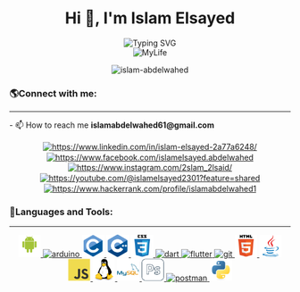 <h1 align="center">Hi 👋, I'm Islam Elsayed</h1>
<div align="center">
<img src="https://readme-typing-svg.demolab.com?font=Fira+Code&pause=1000&center=true&vCenter=true&width=435&lines=Backend+developer;Software+engineer" alt="Typing SVG" />
</div>

<div align="center">
<img alt="MyLife" width="400" src="https://github.com/Islam-abdelwahed/Islam-abdelwahed/blob/main/0_7Q3yvSIv_t0ioJ-Z-ezgif.com-gif-maker.gif" clickable=false>
</div>

<p align="center"> <img src="https://komarev.com/ghpvc/?username=islam-abdelwahed&label=Profile%20views&color=0e75b6&style=flat](https://komarev.com/ghpvc/?username=islam-abdelwahed&label=You%20are%20the%20visitor%20number&color=5d5d5d&style=flat-square" alt="islam-abdelwahed" /> </p>

<h3 >🌎Connect with me:</h3>
<hr>

<p>- 📫 How to reach me <b>islamabdelwahed61@gmail.com</b></p>
<p align="center"><a href="https://www.linkedin.com/in/islam-elsayed-2a77a6248/" target="blank"><img align="center" src="https://raw.githubusercontent.com/rahuldkjain/github-profile-readme-generator/master/src/images/icons/Social/linked-in-alt.svg" alt="https://www.linkedin.com/in/islam-elsayed-2a77a6248/" height="30" width="40" /></a>
<a href="https//www.facebook.com/islamelsayed.abdelwahed" target="blank"><img align="center" src="https://raw.githubusercontent.com/rahuldkjain/github-profile-readme-generator/master/src/images/icons/Social/facebook.svg" alt="https://www.facebook.com/islamelsayed.abdelwahed" height="30" width="40" /></a>
<a href="https://www.instagram.com/2slam_2lsaid/" target="blank"><img align="center" src="https://raw.githubusercontent.com/rahuldkjain/github-profile-readme-generator/master/src/images/icons/Social/instagram.svg" alt="https://www.instagram.com/2slam_2lsaid/" height="30" width="40" /></a>
<a href="https://youtube.com/@islamelsayed2301?feature=shared" target="blank"><img align="center" src="https://raw.githubusercontent.com/rahuldkjain/github-profile-readme-generator/master/src/images/icons/Social/youtube.svg" alt="https://youtube.com/@islamelsayed2301?feature=shared" height="30" width="40" /></a>
<a href="https://www.hackerrank.com/profile/islamabdelwahed1" target="blank"><img align="center" src="https://raw.githubusercontent.com/rahuldkjain/github-profile-readme-generator/master/src/images/icons/Social/hackerrank.svg" alt="https://www.hackerrank.com/profile/islamabdelwahed1" height="30" width="40" /></a>
</p>

<h3 >🔮Languages and Tools:</h3>
<hr>

<p align="center"> <a href="https://developer.android.com" target="_blank" rel="noreferrer"> <img src="https://raw.githubusercontent.com/devicons/devicon/master/icons/android/android-original-wordmark.svg" alt="android" width="40" height="40"/> </a> <a href="https://www.arduino.cc/" target="_blank" rel="noreferrer"> <img src="https://cdn.worldvectorlogo.com/logos/arduino-1.svg" alt="arduino" width="40" height="40"/> </a> <a href="https://www.cprogramming.com/" target="_blank" rel="noreferrer">
<img src="https://raw.githubusercontent.com/devicons/devicon/master/icons/c/c-original.svg" alt="c" width="40" height="40"/> </a> <a href="https://www.w3schools.com/cpp/" target="_blank" rel="noreferrer"> <img src="https://raw.githubusercontent.com/devicons/devicon/master/icons/cplusplus/cplusplus-original.svg" alt="cplusplus" width="40" height="40"/> </a> <a href="https://www.w3schools.com/css/" target="_blank" rel="noreferrer"> <img src="https://raw.githubusercontent.com/devicons/devicon/master/icons/css3/css3-original-wordmark.svg" alt="css3" width="40" height="40"/> </a> <a href="https://dart.dev" target="_blank" rel="noreferrer">
<img src="https://www.vectorlogo.zone/logos/dartlang/dartlang-icon.svg" alt="dart" width="40" height="40"/> </a> <a href="https://flutter.dev" target="_blank" rel="noreferrer"> <img src="https://www.vectorlogo.zone/logos/flutterio/flutterio-icon.svg" alt="flutter" width="40" height="40"/> </a> <a href="https://git-scm.com/" target="_blank" rel="noreferrer"> <img src="https://www.vectorlogo.zone/logos/git-scm/git-scm-icon.svg" alt="git" width="40" height="40"/> </a> <a href="https://www.w3.org/html/" target="_blank" rel="noreferrer"> <img src="https://raw.githubusercontent.com/devicons/devicon/master/icons/html5/html5-original-wordmark.svg" alt="html5" width="40" height="40"/>
</a> <a href="https://www.java.com" target="_blank" rel="noreferrer">
<img src="https://raw.githubusercontent.com/devicons/devicon/master/icons/java/java-original.svg" alt="java" width="40" height="40"/>
</a> <a href="https://developer.mozilla.org/en-US/docs/Web/JavaScript" target="_blank" rel="noreferrer">
<img src="https://raw.githubusercontent.com/devicons/devicon/master/icons/javascript/javascript-original.svg" alt="javascript" width="40" height="40"/> </a> <a href="https://www.linux.org/" target="_blank" rel="noreferrer">
<img src="https://raw.githubusercontent.com/devicons/devicon/master/icons/linux/linux-original.svg" alt="linux" width="40" height="40"/> </a> <a href="https://www.mysql.com/" target="_blank" rel="noreferrer">
<img src="https://raw.githubusercontent.com/devicons/devicon/master/icons/mysql/mysql-original-wordmark.svg" alt="mysql" width="40" height="40"/>
</a> <a href="https://www.photoshop.com/en" target="_blank" rel="noreferrer">
<img src="https://raw.githubusercontent.com/devicons/devicon/master/icons/photoshop/photoshop-line.svg" alt="photoshop" width="40" height="40"/>
</a> <a href="https://postman.com" target="_blank" rel="noreferrer">
<img src="https://www.vectorlogo.zone/logos/getpostman/getpostman-icon.svg" alt="postman" width="40" height="40"/>
</a> <a href="https://www.python.org" target="_blank" rel="noreferrer">
<img src="https://raw.githubusercontent.com/devicons/devicon/master/icons/python/python-original.svg" alt="python" width="40" height="40"/> </a> </p>
<br>

<!--<h3 align="left">📊 GitHub Stats:</h3>
<hr>
<p align="center">
<img align="right" src="https://github-readme-stats.vercel.app/api/top-langs?username=islam-abdelwahed&show_icons=true&theme=react&locale=en&layout=compact" alt="islam-abdelwahed" />
<img align="left" src="https://github-readme-streak-stats.herokuapp.com/?user=islam-abdelwahed&theme=react&show_icons=true&" alt="islam-abdelwahed" />
</p>-->
